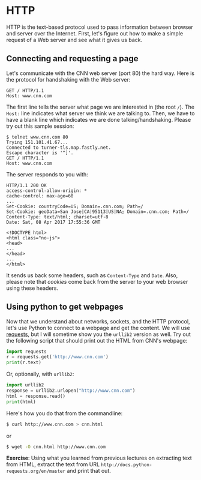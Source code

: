 # HTTP

HTTP is the text-based protocol used to pass information between browser and server over the Internet. First, let's figure out how to make a simple request of a Web server and see what it gives us back.

## Connecting and requesting a page

Let's communicate with the CNN web server (port 80) the hard way. Here is the protocol for handshaking with the Web server:

```
GET / HTTP/1.1
Host: www.cnn.com

```

The first line tells the server what page we are interested in (the root `/`). The `Host:` line indicates what server we think we are talking to. Then, we have to have a blank line which indicates we are done talking/handshaking. Please try out this sample session:

```
$ telnet www.cnn.com 80
Trying 151.101.41.67...
Connected to turner-tls.map.fastly.net.
Escape character is '^]'.
GET / HTTP/1.1
Host: www.cnn.com

```

The server responds to you with:

```
HTTP/1.1 200 OK
access-control-allow-origin: *
cache-control: max-age=60
...
Set-Cookie: countryCode=US; Domain=.cnn.com; Path=/
Set-Cookie: geoData=San Jose|CA|95113|US|NA; Domain=.cnn.com; Path=/
Content-Type: text/html; charset=utf-8
Date: Sat, 08 Apr 2017 17:55:36 GMT

<!DOCTYPE html>
<html class="no-js">
<head>
...
</head>
...
</html>
```

It sends us back some headers, such as `Content-Type` and `Date`. Also, please note that *cookies* come back from the server to your web browser using these headers.

## Using python to get webpages

Now that we understand about networks, sockets, and the HTTP protocol, let's use Python to connect to a webpage and get the content. We will use [requests](http://docs.python-requests.org/en/master/), but I will sometime show you the `urllib2` version as well. Try out the following script that should print out the HTML from CNN's webpage:


```python
import requests
r = requests.get('http://www.cnn.com')
print(r.text)
```

Or, optionally, with `urllib2`:

```python
import urllib2
response = urllib2.urlopen("http://www.cnn.com")
html = response.read()
print(html)
```

Here's how you do that from the commandline:

```bash
$ curl http://www.cnn.com > cnn.html
```

or

```bash
$ wget -O cnn.html http://www.cnn.com
```

**Exercise**: Using what you learned from previous lectures on extracting text from HTML, extract the text from URL `http://docs.python-requests.org/en/master` and print that out.